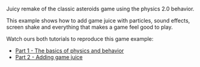 Juicy remake of the classic asteroids game using the physics 2.0 behavior.

This example shows how to add game juice with particles, sound effects, screen shake and everything that makes a game feel good to play.

Watch ours both tutorials to reproduce this game example:
- [Part 1 - The basics of physics and behavior](https://www.youtube.com/watch?v=w1SCpQ-mRCk)
- [Part 2 - Adding game juice](https://www.youtube.com/watch?v=z3C89rEp6YA)

